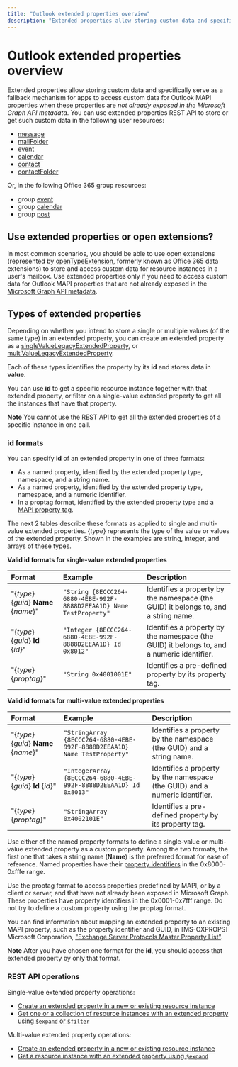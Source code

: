 ```yaml
---
title: "Outlook extended properties overview"
description: "Extended properties allow storing custom data and specifically serve as a fallback mechanism for apps to access "
---
```


# Outlook extended properties overview

Extended properties allow storing custom data and specifically serve as a fallback mechanism for apps to access 
custom data for Outlook MAPI properties when these properties are _not already exposed in the Microsoft Graph API metadata_. 
You can use extended properties REST API to store or get such custom data in the following user resources:

- [message](../resources/message.md)
- [mailFolder](../resources/mailfolder.md)
- [event](../resources/event.md)
- [calendar](../resources/calendar.md)
- [contact](../resources/contact.md)
- [contactFolder](../resources/contactfolder.md) 

Or, in the following Office 365 group resources:

- group [event](../resources/event.md)
- group [calendar](../resources/calendar.md)
- group [post](../resources/post.md) 

## Use extended properties or open extensions?

In most common scenarios, you should be able to use open extensions (represented by [openTypeExtension](../resources/opentypeextension.md), formerly known as 
Office 365 data extensions) to store and access custom data for resource instances in a user's mailbox. Use extended properties only if you
need to access custom data for Outlook MAPI properties that are not already exposed in the 
[Microsoft Graph API metadata](https://developer.microsoft.com/graph/docs/overview/call_api). 

## Types of extended properties

Depending on whether you intend to store a single or multiple values (of the same type) in an extended property, you can 
create an extended property as a [singleValueLegacyExtendedProperty](../resources/singlevaluelegacyextendedproperty.md), 
or [multiValueLegacyExtendedProperty](../resources/multivaluelegacyextendedproperty.md).

Each of these types identifies the property by its **id** and stores data in **value**. 

You can use **id** to get a specific resource instance together with that extended property, or filter on 
a single-value extended property to get all the instances that have that property. 

**Note** You cannot use the REST API to get all the extended properties of a specific instance in one call.
  

### id formats

You can specify **id** of an extended property in one of three formats:

- As a named property, identified by the extended property type, namespace, and a string name.
- As a named property, identified by the extended property type, namespace, and a numeric identifier.
- In a proptag format, identified by the extended property type and a [MAPI property tag](https://docs.microsoft.com/en-us/office/client-developer/outlook/mapi/mapi-property-tags).

The next 2 tables describe these formats as applied to single and multi-value extended properties. {_type_} represents the type of the value or values of the extended property. Shown in the examples are string, integer, and arrays of these types.

**Valid id formats for single-value extended properties**

|**Format**|**Example**|**Description**|
|:---------|:----------|:--------------|
| "{_type_} {_guid_} **Name** {_name_}" | ```"String {8ECCC264-6880-4EBE-992F-8888D2EEAA1D} Name TestProperty"``` | Identifies a property by the namespace (the GUID) it belongs to, and a string name.         |
| "{_type_} {_guid_} **Id** {_id_}"     | ```"Integer {8ECCC264-6880-4EBE-992F-8888D2EEAA1D} Id 0x8012"```        | Identifies a property by the namespace (the GUID) it belongs to, and a numeric identifier.  |
| "{_type_} {_proptag_}"                    | ```"String 0x4001001E"```                                           | Identifies a pre-defined property by its property tag. |

**Valid id formats for multi-value extended properties**

|**Format**|**Example**|**Description**|
|:---------|:----------|:--------------|
| "{_type_} {_guid_} **Name** {_name_}" | ```"StringArray {8ECCC264-6880-4EBE-992F-8888D2EEAA1D} Name TestProperty"``` | Identifies a property by the namespace (the GUID) and a string name.         |
| "{_type_} {_guid_} **Id** {_id_}"     | ```"IntegerArray {8ECCC264-6880-4EBE-992F-8888D2EEAA1D} Id 0x8013"```        | Identifies a property by the namespace (the GUID) and a numeric identifier.   |
| "{_type_} {_proptag_}"                    | ```"StringArray 0x4002101E"```                                           | Identifies a pre-defined property by its property tag. |


Use either of the named property formats to define a single-value or multi-value extended property as a custom property. Among the two formats, the first one that takes a string name (**Name**) is the preferred format for ease of reference. Named properties have their [property identifiers](https://docs.microsoft.com/en-us/office/client-developer/outlook/mapi/mapi-property-identifier-overview) in the 0x8000-0xfffe range.

Use the proptag format to access properties predefined by MAPI, or by a client or server, and that have not already been exposed in Microsoft Graph. These properties have property identifiers in the 0x0001-0x7fff range. Do not try to define a custom property using the proptag format. 

You can find information about mapping an extended property to an existing MAPI property, such as the property identifier and GUID, 
in \[MS-OXPROPS\] Microsoft Corporation, ["Exchange Server Protocols Master Property List"](https://msdn.microsoft.com/library/cc433490%28v=exchg.80%29.aspx).

**Note** After you have chosen one format for the **id**, you should access that extended property by only that format.

### REST API operations
 
Single-value extended property operations:

- [Create an extended property in a new or existing resource instance](../api/singlevaluelegacyextendedproperty-post-singlevalueextendedproperties.md)
- [Get one or a collection of resource instances with an extended property using `$expand` or `$filter`](../api/singlevaluelegacyextendedproperty-get.md)

Multi-value extended property operations:

- [Create an extended property in a new or existing resource instance](../api/multivaluelegacyextendedproperty-post-multivalueextendedproperties.md)
- [Get a resource instance with an extended property using `$expand`](../api/multivaluelegacyextendedproperty-get.md)

